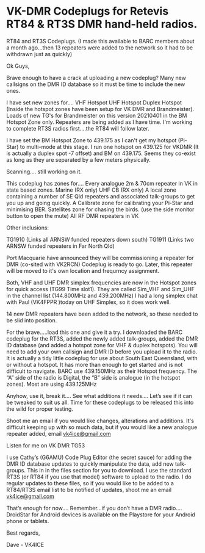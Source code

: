 # VK-DMR Codeplugs for Retevis RT84 & RT3S DMR hand-held radios.
RT84 and RT3S Codeplugs.
(I made this available to BARC members about a month ago...then 13
repeaters were added to the network so it had to be withdrawn just
as quickly)

Ok Guys,

Brave enough to have a crack at uploading a new codeplug?
Many new callsigns on the DMR ID database so it must be time to
include the new ones. 

I have set new zones for....
VHF Hotspot
UHF Hotspot
Duplex Hotspot
(Inside the hotspot zones have been setup for VK DMR and
Brandmeister). Loads of new TG's for Brandmeister on this version 20210401 in the BM Hotspot Zone only. Repeaters are being added as I have time.
I'm working to complete RT3S radios first....the RT84 will follow later.

I have set the BM Hotspot Zone to 439.175 as I can't get my hotspot (Pi-Star) to multi-mode at this stage. I run one hotspot on 439.125 for VKDMR (It is actually a duplex spot -7 offset) and BM on 439.175. Seems they co-exist as long as they are separated by a few meters physically.

Scanning.... still working on it.

This codeplug has zones for....
Every analogue 2m & 70cm repeater in VK in state based zones.
Marine (RX only)
UHF CB (RX only)
A local zone containing a number of SE Qld repeaters and associated
talk-groups to get you up and going quickly.
A Calibrate zone for calibrating your Pi-Star and minimising BER.
Satellites zone for chasing the birds. (use the side monitor button
to open the mute)
All RF DMR repeaters in VK

Other inclusions:

TG1910 (Links all ARNSW funded repeaters down south)
TG1911 (Links two ARNSW funded repeaters in Far North Qld)

Port Macquarie have announced they will be commissioning a repeater
for DMR (co-sited with VK2RCN) Codeplug is ready to go. Later, this repeater will be moved to it's own location and frequrncy assignment.

Both, VHF and UHF DMR simplex frequencies are now in the Hotspot zones
for quick access (TG99 Time slot1). They are called Sim_VHF and
Sim_UHF  in the channel list (144.800MHz and 439.200MHz) I had a
long simplex chat with Paul (VK4FPPR )today on UHF Simplex, so it
does work well.

14 new DMR repeaters have been added to the network, so these needed
to be slid into position.

For the brave.....load this one and give it a try.
I downloaded the  BARC codeplug for the RT3S, added the newly added
talk-groups, added the DMR ID database (and added a hotspot zone for
VHF & duplex hotspots). You will need to add your own callsign and
DMR ID before you upload it to the radio.
It is actually a tidy little codeplug for use about South East
Queensland, with or without a hotspot. It has more than enough to
get started and is not difficult to navigate. BARC use 439.150MHz as
their Hotspot frequency. The “A” side of the radio is Digital, the
“B” side is analogue (in the hotspot zones). Most are using 439.125MHz

Anyhow, use it, break it.... See what additions it needs....
Let’s see if it can be tweaked to suit us all. Time for these
codeplugs to be released this into the wild for proper testing.

Shoot me an email if you would like changes, alterations and
additions. It's difficult keeping up with so much data, but if you would
like a new analogue repeater added, email vk4ice@gmail.com

Listen for me on VK DMR TG53

I use Cathy’s (G6AMU) Code Plug Editor (the secret sauce) for adding
the DMR ID database updates to quickly manipulate the data, add new
talk-groups. This in in the files section for you to download. I use the
standard RT3S (or RT84 if you use that model) software to upload to the radio.
I do regular updates to these files, so if you would like to be added to a RT84/RT3S
email list to be notified of updates, shoot me an email vk4ice@gmail.com

That’s enough for now....
Remember...if you don’t have a DMR radio.... DroidStar for Android
devices is available on the Playstore for your Android phone or tablets.

Best regards,

Dave - VK4ICE
